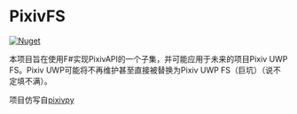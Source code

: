 # PixivFS

[![Nuget](https://img.shields.io/nuget/v/PixivFS.svg?style=flat-square)](https://www.nuget.org/packages/PixivFS)

本项目旨在使用F#实现PixivAPI的一个子集，并可能应用于未来的项目Pixiv UWP FS。Pixiv UWP可能将不再维护甚至直接被替换为Pixiv UWP FS（巨坑）（说不定填不满）。

项目仿写自[pixivpy](https://github.com/upbit/pixivpy)
